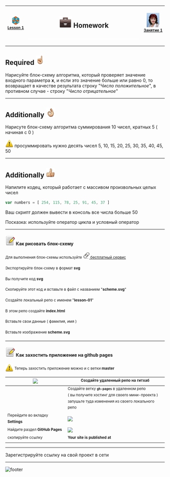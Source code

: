 [footer]: https://github.com/garevna/js-course/raw/master/images/a-level-ico.png?raw=true
[hw-40]: https://raw.githubusercontent.com/garevna/a-level-js-lessons/master/ico/briefcase-40.png
[point-30]: https://raw.githubusercontent.com/garevna/a-level-js-lessons/master/ico/point_up-30.png
[ok-30]: https://raw.githubusercontent.com/garevna/a-level-js-lessons/master/ico/ok-30.png
[super-30]: https://raw.githubusercontent.com/garevna/a-level-js-lessons/master/ico/super-30.png
[warn-25]: https://raw.githubusercontent.com/garevna/a-level-js-lessons/master/ico/warning-25.png
[link-20]: https://raw.githubusercontent.com/garevna/a-level-js-lessons/master/ico/link-20.png
[file-30]: https://raw.githubusercontent.com/garevna/a-level-js-lessons/master/ico/pencil-30.png
[ico25]: https://raw.githubusercontent.com/garevna/a-level-js-lessons/master/ico/a-level-25.png
[space-800]: https://raw.githubusercontent.com/garevna/a-level-js-lessons/master/ico/space-800.png
[me]: https://raw.githubusercontent.com/garevna/a-level-js-lessons/master/ico/myPhoto-40.png "Ⓒ Irina Fylyppova ( garevna ) 2019"

[lesson]: ../lessons/lesson-01.md

| ![ico25] <br/><sup>[**Lesson&nbsp;1**][lesson]</sup> | <h2>![hw-40] Homework</h2>![space-800] | ![me] <br/><sup>[**Занятие&nbsp;1**][lesson]</sup> |
|-|-|-|

_________________________________________________________________________


## Required ![point-30]

Нарисуйте блок-схему алгоритма, который проверяет значение входного параметра **x**, и если это значение больше или равно 0, то возвращает в качестве результата строку "*Число положительное*", в противном случае - строку "*Число отрицательное*"

______________________________________________________________________________

## Additionally ![ok-30]

Нарисуте блок-схему алгоритма суммирования 10 чисел, кратных 5 ( начиная с 0 )

![warn-25] просуммировать нужно десять чисел 5, 10, 15, 20, 25, 30, 35, 40, 45, 50

______________________________________________________________________________

## Additionally ![super-30]

Напилите кодец, который работает с массивом произвольных целых чисел

```javascript
var numbers = [ 254, 115, 78, 25, 91, 45, 37 ]
```

Ваш скрипт должен вывести в консоль все числа больше 50

Посказка: используйте оператор цикла и условный оператор

______________________________________________________________________________

#### ![file-30] Как рисовать блок-схему

<sup>Для выполнения блок-схемы используйте [![link-20] бесплатный сервис](https://www.draw.io/)</sup>

<sup>Экспортируйте блок-схему в формат  **svg**</sup>

<sup>Вы получите код  **svg**</sup>

<sup>Скопируйте этот код и вставьте в файл с названием "**scheme.svg**"</sup>

<sup>Создайте локальный репо с именем "**lesson-01**"</sup>

<sup>В этом репо создайте  **index.html**</sup>

<sup>Вставьте свои данные ( фамилия, имя )</sup>

<sup>Вставьте изображение **scheme.svg**</sup>

_________________________________________________________________________________________________

#### ![file-30] Как захостить приложение на github pages

![warn-25] <sup>Теперь захостить приложение можно и с ветки **master**</sup>

|<img src="https://github.com/garevna/js-course/blob/master/images/github.png?raw=true" width="50"/> | <sup>Создайте удаленный репо на гитхаб</sup> |
|-|-|
| | <sup>Создайте ветку  **`gh-pages`**  в удаленном репо <br>( вы получите хостинг для своего мини-проекта )<br>запушьте туда изменения из своего локального репо</sup> |
| <sup>Перейдите во вкладку **Settings**</sup> | ![](https://github.com/garevna/js-course/blob/master/images/lessons/github-settings.png?raw=true) |
| <sup>Найдите раздел **GitHub Pages**</sup> | <img src="https://github.com/garevna/js-course/blob/master/images/lessons/gh-pages.png?raw=true" width="550"/> |
| <sup>скопируйте ссылку</sup> | <sup>**Your site is published at**</sup> |

________________________________________________________________________________________________

Зарегистрируйте ссылку на свой проект в сети
_________________________________________________________

![footer]
